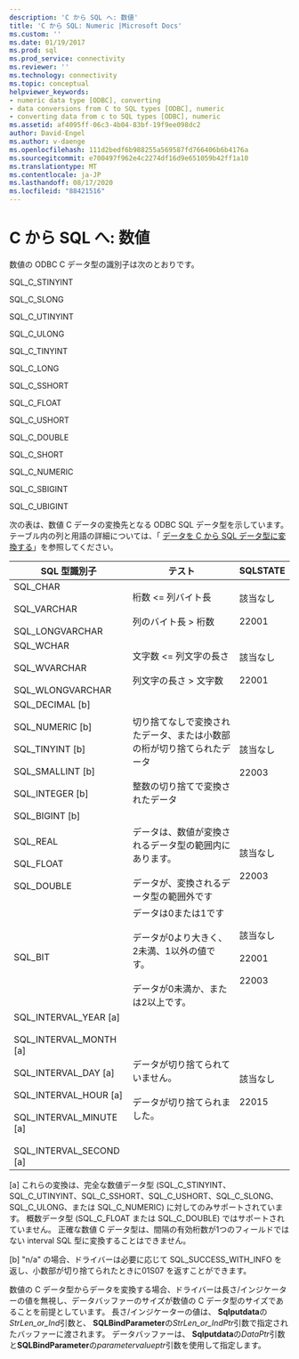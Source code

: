 ```yaml
---
description: 'C から SQL へ: 数値'
title: 'C から SQL: Numeric |Microsoft Docs'
ms.custom: ''
ms.date: 01/19/2017
ms.prod: sql
ms.prod_service: connectivity
ms.reviewer: ''
ms.technology: connectivity
ms.topic: conceptual
helpviewer_keywords:
- numeric data type [ODBC], converting
- data conversions from C to SQL types [ODBC], numeric
- converting data from c to SQL types [ODBC], numeric
ms.assetid: af4095ff-06c3-4b04-83bf-19f9ee098dc2
author: David-Engel
ms.author: v-daenge
ms.openlocfilehash: 111d2bedf6b988255a569587fd766406b6b4176a
ms.sourcegitcommit: e700497f962e4c2274df16d9e651059b42ff1a10
ms.translationtype: MT
ms.contentlocale: ja-JP
ms.lasthandoff: 08/17/2020
ms.locfileid: "88421516"
---
```

# <a name="c-to-sql-numeric"></a>C から SQL へ: 数値
数値の ODBC C データ型の識別子は次のとおりです。  
  
 SQL_C_STINYINT  
  
 SQL_C_SLONG  
  
 SQL_C_UTINYINT  
  
 SQL_C_ULONG  
  
 SQL_C_TINYINT  
  
 SQL_C_LONG  
  
 SQL_C_SSHORT  
  
 SQL_C_FLOAT  
  
 SQL_C_USHORT  
  
 SQL_C_DOUBLE  
  
 SQL_C_SHORT  
  
 SQL_C_NUMERIC  
  
 SQL_C_SBIGINT  
  
 SQL_C_UBIGINT  
  
 次の表は、数値 C データの変換先となる ODBC SQL データ型を示しています。 テーブル内の列と用語の詳細については、「 [データを C から SQL データ型に変換する](../../../odbc/reference/appendixes/converting-data-from-c-to-sql-data-types.md)」を参照してください。  
  
|SQL 型識別子|テスト|SQLSTATE|  
|-------------------------|----------|--------------|  
|SQL_CHAR<br /><br /> SQL_VARCHAR<br /><br /> SQL_LONGVARCHAR|桁数 <= 列バイト長<br /><br /> 列のバイト長 > 桁数|該当なし<br /><br /> 22001|  
|SQL_WCHAR<br /><br /> SQL_WVARCHAR<br /><br /> SQL_WLONGVARCHAR|文字数 <= 列文字の長さ<br /><br /> 列文字の長さ > 文字数|該当なし<br /><br /> 22001|  
|SQL_DECIMAL [b]<br /><br /> SQL_NUMERIC [b]<br /><br /> SQL_TINYINT [b]<br /><br /> SQL_SMALLINT [b]<br /><br /> SQL_INTEGER [b]<br /><br /> SQL_BIGINT [b]|切り捨てなしで変換されたデータ、または小数部の桁が切り捨てられたデータ<br /><br /> 整数の切り捨てで変換されたデータ|該当なし<br /><br /> 22003|  
|SQL_REAL<br /><br /> SQL_FLOAT<br /><br /> SQL_DOUBLE|データは、数値が変換されるデータ型の範囲内にあります。<br /><br /> データが、変換されるデータ型の範囲外です|該当なし<br /><br /> 22003|  
|SQL_BIT|データは0または1です<br /><br /> データが0より大きく、2未満、1以外の値です。<br /><br /> データが0未満か、または2以上です。|該当なし<br /><br /> 22001<br /><br /> 22003|  
|SQL_INTERVAL_YEAR [a]<br /><br /> SQL_INTERVAL_MONTH [a]<br /><br /> SQL_INTERVAL_DAY [a]<br /><br /> SQL_INTERVAL_HOUR [a]<br /><br /> SQL_INTERVAL_MINUTE [a]<br /><br /> SQL_INTERVAL_SECOND [a]|データが切り捨てられていません。<br /><br /> データが切り捨てられました。|該当なし<br /><br /> 22015|  
  
 [a] これらの変換は、完全な数値データ型 (SQL_C_STINYINT、SQL_C_UTINYINT、SQL_C_SSHORT、SQL_C_USHORT、SQL_C_SLONG、SQL_C_ULONG、または SQL_C_NUMERIC) に対してのみサポートされています。 概数データ型 (SQL_C_FLOAT または SQL_C_DOUBLE) ではサポートされていません。 正確な数値 C データ型は、間隔の有効桁数が1つのフィールドではない interval SQL 型に変換することはできません。  
  
 [b] "n/a" の場合、ドライバーは必要に応じて SQL_SUCCESS_WITH_INFO を返し、小数部が切り捨てられたときに01S07 を返すことができます。  
  
 数値の C データ型からデータを変換する場合、ドライバーは長さ/インジケーターの値を無視し、データバッファーのサイズが数値の C データ型のサイズであることを前提としています。 長さ/インジケーターの値は、 **Sqlputdata**の*StrLen_or_Ind*引数と、 **SQLBindParameter**の*StrLen_or_IndPtr*引数で指定されたバッファーに渡されます。 データバッファーは、 **Sqlputdata**の*DataPtr*引数と**SQLBindParameter**の*parametervalueptr*引数を使用して指定します。
